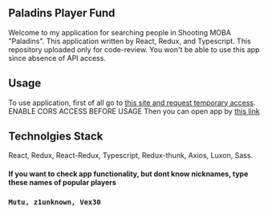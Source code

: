 ## Paladins Player Fund

Welcome to my application for searching people in Shooting MOBA "Paladins".
This application written by React, Redux, and Typescript. This repository uploaded only for code-review.
You won't be able to use this app since absence of API access.

## Usage
To use application, first of all go to [this site and request temporary access](https://cors-anywhere.herokuapp.com/corsdemo). ENABLE CORS ACCESS BEFORE USAGE
Then you can open app by [this link](https://paladins-fund-heroku.herokuapp.com/)

## Technolgies Stack

React, Redux, React-Redux, Typescript, Redux-thunk, Axios, Luxon, Sass.


#### If you want to check app functionality, but dont know nicknames, type these names of popular players
### `Mutu, z1unknown, Vex30`






